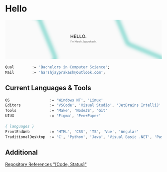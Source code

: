 # Hello

![Profile Banner](./assets/github_readme_greeting_banner_raster.png)

```pas
Qual        := 'Bachelors in Computer Science';
Mail        := 'harshjayprakash@outlook.com';
```

## Current Languages & Tools

```pas
OS                  := 'Windows NT', 'Linux'
Editors             := 'VSCode', 'Visual Studio', 'JetBrains IntelliJ'
Tools               := 'Make', 'NodeJS', 'Git'
UIUX                := 'Figma', 'Pen+Paper'

{ languages }
FrontEndWeb         := 'HTML', 'CSS', 'TS', 'Vue', 'Angular'
TraditionalDesktop  := 'C', 'Python', 'Java', 'Visual Basic .NET', 'Pascal'
```

## Additional

[Repository References "[Code, Status]"](./REFERENCE.md)
